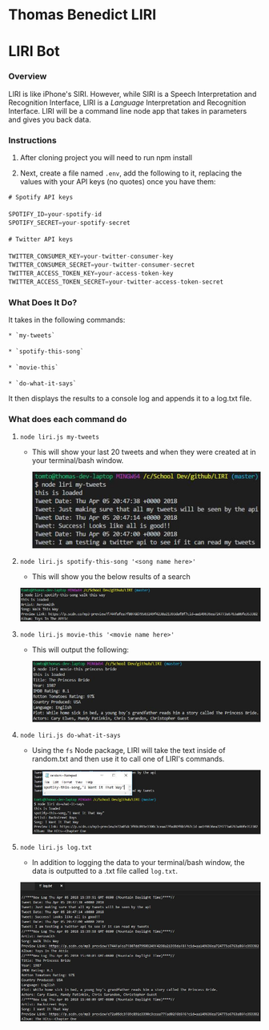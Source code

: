 # Thomas Benedict LIRI

# LIRI Bot

### Overview

LIRI is like iPhone's SIRI. However, while SIRI is a Speech Interpretation and Recognition Interface, LIRI is a _Language_ Interpretation and Recognition Interface. LIRI will be a command line node app that takes in parameters and gives you back data.
   
### Instructions

1. After cloning project you will need to run npm install

2. Next, create a file named `.env`, add the following to it, replacing the values with your API keys (no quotes) once you have them:

```js
# Spotify API keys

SPOTIFY_ID=your-spotify-id
SPOTIFY_SECRET=your-spotify-secret

# Twitter API keys

TWITTER_CONSUMER_KEY=your-twitter-consumer-key
TWITTER_CONSUMER_SECRET=your-twitter-consumer-secret
TWITTER_ACCESS_TOKEN_KEY=your-access-token-key
TWITTER_ACCESS_TOKEN_SECRET=your-twitter-access-token-secret

```

### What Does It Do?
It takes in the following commands:

    * `my-tweets`

    * `spotify-this-song`

    * `movie-this`

    * `do-what-it-says`

It then displays the results to a console log and appends it to a log.txt file.

### What does each command do

1. `node liri.js my-tweets`

   * This will show your last 20 tweets and when they were created at in your terminal/bash window.

	 ![Image of twitter results](/images/twitterresults.jpg)

2. `node liri.js spotify-this-song '<song name here>'`

   * This will show you the below results of a search

	![Image of spotify results](/images/spotifyresults.jpg)

3. `node liri.js movie-this '<movie name here>'`

   * This will output the following:

	 ![Image of omdb results](/images/omdbresults.jpg)

4. `node liri.js do-what-it-says`
   
   * Using the `fs` Node package, LIRI will take the text inside of random.txt and then use it to call one of LIRI's commands.

	 ![Image of file read results](/images/dowhatitsaysresults.jpg)

5. `node liri.js log.txt`

	* In addition to logging the data to your terminal/bash window, the data is outputted to a .txt file called `log.txt`.

	![Image of appended log file](/images/logresults.jpg)


